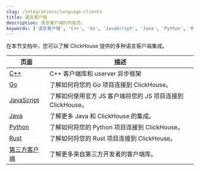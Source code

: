 ```yaml
---
slug: /integrations/language-clients
title: 语言客户端
description: 语言客户端的内容页。
keywords: ['语言客户端', 'C++', 'Go', 'JavaScript', 'Java', 'Python', 'Rust']
---
```


在本节文档中，您可以了解 ClickHouse 提供的多种语言客户端集成。

| 页面                                                                    | 描述                                                                      |
|-------------------------------------------------------------------------|----------------------------------------------------------------------------------|
| [C++](/interfaces/cpp)                                          | C++ 客户端库和 userver 异步框架                            |
| [Go](/integrations/go)                                          | 了解如何将您的 Go 项目连接到 ClickHouse。                             |
| [JavaScript](/integrations/javascript)                          | 了解如何使用官方 JS 客户端将您的 JS 项目连接到 ClickHouse。 |
| [Java](/integrations/java)                                      | 了解更多 Java 和 ClickHouse 的集成。                   |
| [Python](/integrations/python)                                  | 了解如何将您的 Python 项目连接到 ClickHouse。                         |
| [Rust](/integrations/rust)                                      | 了解如何将您的 Rust 项目连接到 ClickHouse。                           |
| [第三方客户端](/interfaces/third-party/client-libraries) | 了解更多来自第三方开发者的客户端库。                   |
